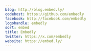 ```yaml
---
blog: http://blog.embed.ly/
codehost: https://github.com/embedly
facebook: http://facebook.com/embedly
logohandle: embedly
sort: embed
title: Embedly
twitter: https://x.com/embedly
website: https://embed.ly/
---
```

